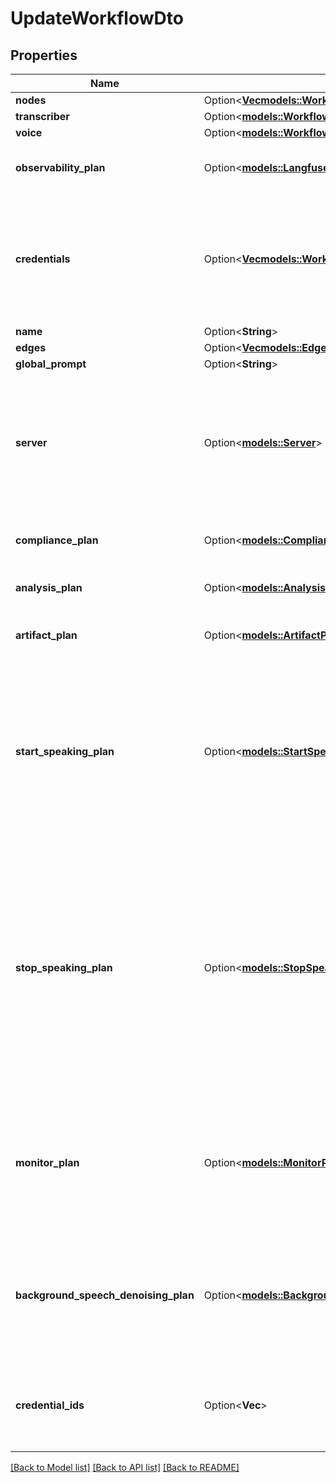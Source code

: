 # UpdateWorkflowDto

## Properties

Name | Type | Description | Notes
------------ | ------------- | ------------- | -------------
**nodes** | Option<[**Vec<models::WorkflowUserEditableNodesInner>**](WorkflowUserEditable_nodes_inner.md)> |  | [optional]
**transcriber** | Option<[**models::WorkflowUserEditableTranscriber**](WorkflowUserEditable_transcriber.md)> |  | [optional]
**voice** | Option<[**models::WorkflowUserEditableVoice**](WorkflowUserEditable_voice.md)> |  | [optional]
**observability_plan** | Option<[**models::LangfuseObservabilityPlan**](LangfuseObservabilityPlan.md)> | This is the plan for observability of workflow's calls.  Currently, only Langfuse is supported. | [optional]
**credentials** | Option<[**Vec<models::WorkflowUserEditableCredentialsInner>**](WorkflowUserEditable_credentials_inner.md)> | These are dynamic credentials that will be used for the workflow calls. By default, all the credentials are available for use in the call but you can supplement an additional credentials using this. Dynamic credentials override existing credentials. | [optional]
**name** | Option<**String**> |  | [optional]
**edges** | Option<[**Vec<models::Edge>**](Edge.md)> |  | [optional]
**global_prompt** | Option<**String**> |  | [optional]
**server** | Option<[**models::Server**](Server.md)> | This is where Vapi will send webhooks. You can find all webhooks available along with their shape in ServerMessage schema.  The order of precedence is:  1. tool.server 2. workflow.server / assistant.server 3. phoneNumber.server 4. org.server | [optional]
**compliance_plan** | Option<[**models::CompliancePlan**](CompliancePlan.md)> | This is the compliance plan for the workflow. It allows you to configure HIPAA and other compliance settings. | [optional]
**analysis_plan** | Option<[**models::AnalysisPlan**](AnalysisPlan.md)> | This is the plan for analysis of workflow's calls. Stored in `call.analysis`. | [optional]
**artifact_plan** | Option<[**models::ArtifactPlan**](ArtifactPlan.md)> | This is the plan for artifacts generated during workflow's calls. Stored in `call.artifact`. | [optional]
**start_speaking_plan** | Option<[**models::StartSpeakingPlan**](StartSpeakingPlan.md)> | This is the plan for when the workflow nodes should start talking.  You should configure this if you're running into these issues: - The assistant is too slow to start talking after the customer is done speaking. - The assistant is too fast to start talking after the customer is done speaking. - The assistant is so fast that it's actually interrupting the customer. | [optional]
**stop_speaking_plan** | Option<[**models::StopSpeakingPlan**](StopSpeakingPlan.md)> | This is the plan for when workflow nodes should stop talking on customer interruption.  You should configure this if you're running into these issues: - The assistant is too slow to recognize customer's interruption. - The assistant is too fast to recognize customer's interruption. - The assistant is getting interrupted by phrases that are just acknowledgments. - The assistant is getting interrupted by background noises. - The assistant is not properly stopping -- it starts talking right after getting interrupted. | [optional]
**monitor_plan** | Option<[**models::MonitorPlan**](MonitorPlan.md)> | This is the plan for real-time monitoring of the workflow's calls.  Usage: - To enable live listening of the workflow's calls, set `monitorPlan.listenEnabled` to `true`. - To enable live control of the workflow's calls, set `monitorPlan.controlEnabled` to `true`. | [optional]
**background_speech_denoising_plan** | Option<[**models::BackgroundSpeechDenoisingPlan**](BackgroundSpeechDenoisingPlan.md)> | This enables filtering of noise and background speech while the user is talking.  Features: - Smart denoising using Krisp - Fourier denoising  Both can be used together. Order of precedence: - Smart denoising - Fourier denoising | [optional]
**credential_ids** | Option<**Vec<String>**> | These are the credentials that will be used for the workflow calls. By default, all the credentials are available for use in the call but you can provide a subset using this. | [optional]

[[Back to Model list]](../README.md#documentation-for-models) [[Back to API list]](../README.md#documentation-for-api-endpoints) [[Back to README]](../README.md)


